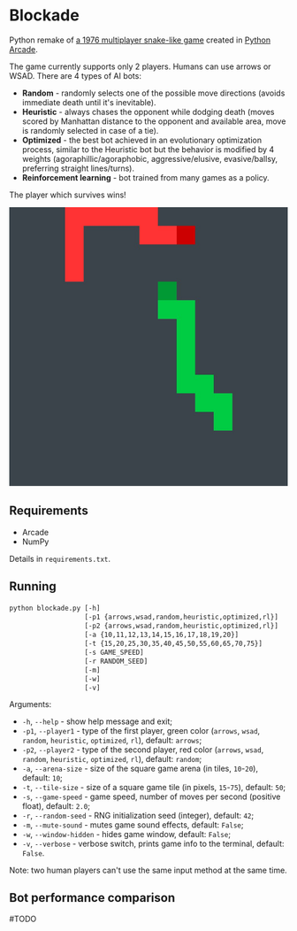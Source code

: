 # Blockade
Python remake of [a 1976 multiplayer snake-like game](https://en.wikipedia.org/wiki/Blockade_(video_game)) created in [Python Arcade](https://api.arcade.academy/en/latest/).

The game currently supports only 2 players. Humans can use arrows or WSAD. There are 4 types of AI bots:
- **Random** - randomly selects one of the possible move directions (avoids immediate death until it's inevitable).
- **Heuristic** - always chases the opponent while dodging death (moves scored by Manhattan distance to the opponent and available area, move is randomly selected in case of a tie).
- **Optimized** - the best bot achieved in an evolutionary optimization process, similar to the Heuristic bot but the behavior is modified by 4 weights (agoraphillic/agoraphobic, aggressive/elusive, evasive/ballsy, preferring straight lines/turns).
- **Reinforcement learning** - bot trained from many games as a policy.

The player which survives wins!

![Blockade screenshot](https://github.com/adam-handke/blockade/blob/main/screenshot.jpg?raw=true)

## Requirements
- Arcade
- NumPy

Details in `requirements.txt`.

## Running

```
python blockade.py [-h] 
                   [-p1 {arrows,wsad,random,heuristic,optimized,rl}]
                   [-p2 {arrows,wsad,random,heuristic,optimized,rl}]
                   [-a {10,11,12,13,14,15,16,17,18,19,20}]
                   [-t {15,20,25,30,35,40,45,50,55,60,65,70,75}]
                   [-s GAME_SPEED]
                   [-r RANDOM_SEED]
                   [-m]
                   [-w]
                   [-v]
```

Arguments:
  - `-h`, `--help` - show help message and exit;
  - `-p1`, `--player1` - type of the first player, green color (`arrows`, `wsad`, `random`, `heuristic`, `optimized`, `rl`), default: `arrows`;
  - `-p2`, `--player2` - type of the second player, red color (`arrows`, `wsad`, `random`, `heuristic`, `optimized`, `rl`), default: `random`;
  - `-a`, `--arena-size` - size of the square game arena (in tiles, `10`-`20`), default: `10`;
  - `-t`, `--tile-size` - size of a square game tile (in pixels, `15`-`75`), default: `50`;
  - `-s`, `--game-speed` - game speed, number of moves per second (positive float), default: `2.0`;
  - `-r`, `--random-seed` - RNG initialization seed (integer), default: `42`;
  - `-m`, `--mute-sound` - mutes game sound effects, default: `False`;
  - `-w`, `--window-hidden` - hides game window, default: `False`;
  - `-v`, `--verbose` - verbose switch, prints game info to the terminal, default: `False`.

Note: two human players can't use the same input method at the same time.

## Bot performance comparison

#TODO
